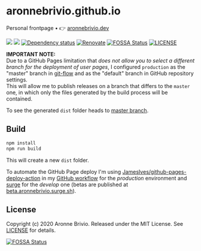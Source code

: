 # aronnebrivio.github.io
Personal frontpage • 👉 [aronnebrivio.dev](https://aronnebrivio.dev)

![](https://github.com/aronnebrivio/aronnebrivio.github.io/workflows/Publish%20on%20Github%20Pages/badge.svg?branch=production)
![](https://github.com/aronnebrivio/aronnebrivio.github.io/workflows/Publish%20beta%20on%20Surge/badge.svg?branch=develop)
[![Dependency status](https://david-dm.org/aronnebrivio/aronnebrivio.github.io.svg)](https://david-dm.org/aronnebrivio/aronnebrivio.github.io)
[![Renovate](https://img.shields.io/badge/renovate-enabled-brightgreen.svg)](https://renovatebot.com)
[![FOSSA Status](https://app.fossa.io/api/projects/git%2Bgithub.com%2Faronnebrivio%2Faronnebrivio.github.io.svg?type=shield)](https://app.fossa.io/projects/git%2Bgithub.com%2Faronnebrivio%2Faronnebrivio.github.io?ref=badge_shield)
[![LICENSE](https://img.shields.io/badge/license-MIT-gold.svg)](https://github.com/aronnebrivio/aronnebrivio.github.io/blob/master/LICENSE)

**IMPORTANT NOTE:**    
Due to a GitHub Pages limitation that *does not allow you to select a different branch for the deployment of user pages*, I configured `production` as the "master" branch in [git-flow](https://nvie.com/posts/a-successful-git-branching-model/) and as the "default" branch in GitHub repository settings.    
This will allow me to publish releases on a branch that differs to the `master` one, in which only the files generated by the build process will be contained.

To see the generated `dist` folder heads to [master branch](https://github.com/aronnebrivio/aronnebrivio.github.io/tree/master).

## Build
```bash
npm install
npm run build
```

This will create a new `dist` folder.

To automate the GitHub Page deploy I'm using [JamesIves/github-pages-deploy-action](https://github.com/JamesIves/github-pages-deploy-action) in my [GitHub workflow](https://github.com/aronnebrivio/aronnebrivio.github.io/blob/production/.github/workflows/prod.yml) for the *production* environment and [surge](https://surge.sh/) for the *develop* one (betas are published at [beta.aronnebrivio.surge.sh](http://beta.aronnebrivio.surge.sh)).

## License
Copyright (c) 2020 Aronne Brivio. Released under the MIT License. See [LICENSE](https://github.com/aronnebrivio/aronnebrivio.github.io/blob/master/LICENSE) for details.


[![FOSSA Status](https://app.fossa.io/api/projects/git%2Bgithub.com%2Faronnebrivio%2Faronnebrivio.github.io.svg?type=large)](https://app.fossa.io/projects/git%2Bgithub.com%2Faronnebrivio%2Faronnebrivio.github.io?ref=badge_large)
